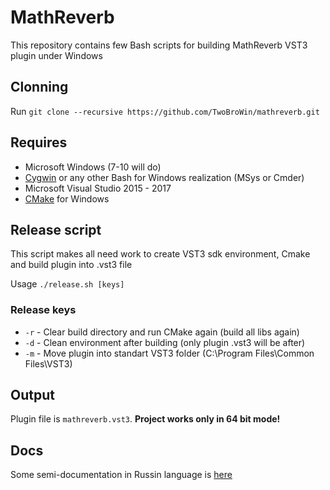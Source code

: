 # MathReverb
  This repository contains few Bash scripts for building MathReverb VST3 plugin under Windows

## Clonning
  Run `git clone --recursive https://github.com/TwoBroWin/mathreverb.git`

## Requires
  * Microsoft Windows (7-10 will do)
  * [Cygwin](https://cygwin.com/) or any other Bash for Windows realization (MSys or Cmder)
  * Microsoft Visual Studio 2015 - 2017
  * [CMake](https://cmake.org/) for Windows

## Release script
  This script makes all need work to create VST3 sdk environment, Cmake and build plugin into .vst3 file

  Usage `./release.sh [keys]`

### Release keys
  * `-r` - Clear build directory and run CMake again (build all libs again)
  * `-d` - Clean environment after building (only plugin .vst3 will be after)
  * `-m` - Move plugin into standart VST3 folder (C:\Program Files\Common Files\VST3)

## Output
  Plugin file is `mathreverb.vst3`. **Project works only in 64 bit mode!**

## Docs
  Some semi-documentation in Russin language is [here](https://github.com/TwoBroWin/cookbook/tree/master/VST3)
